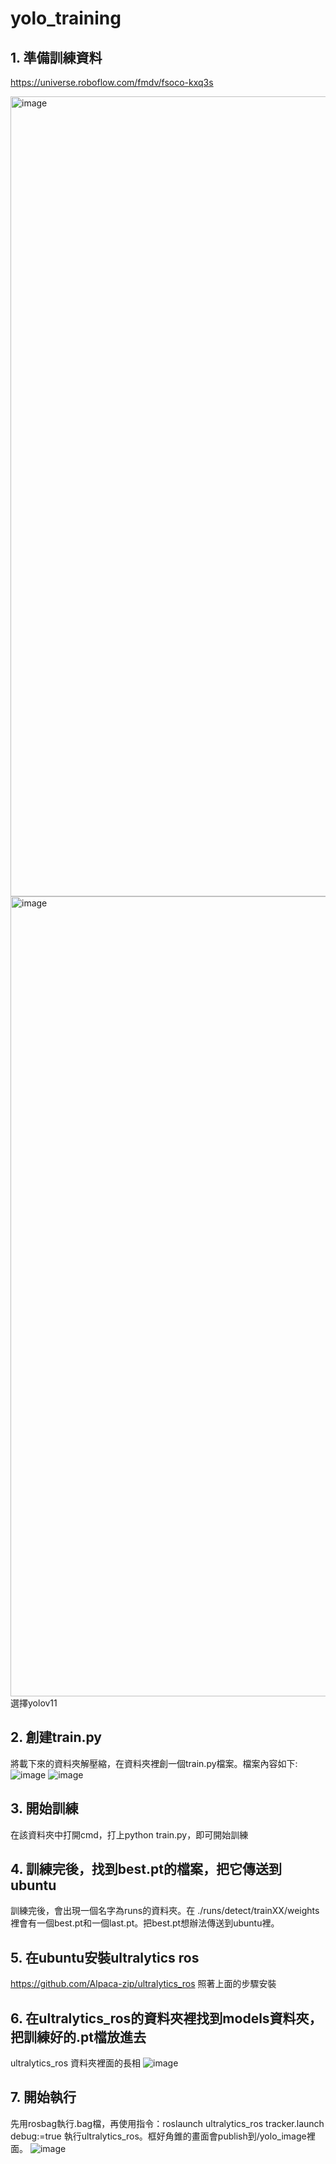 # yolo_training
## 1. 準備訓練資料
https://universe.roboflow.com/fmdv/fsoco-kxq3s

<img width="1280" alt="image" src="https://github.com/user-attachments/assets/03edcf78-54ed-424e-a2ff-5942c535d997" />

<img width="1280" alt="image" src="https://github.com/user-attachments/assets/796ad446-bbe1-44d4-960f-a45acb0a1075" />
選擇yolov11

## 2. 創建train.py
將載下來的資料夾解壓縮，在資料夾裡創一個train.py檔案。檔案內容如下:
![image](https://github.com/user-attachments/assets/6acf5cb8-2aae-494b-b57c-a03c5ac628d9)
![image](https://github.com/user-attachments/assets/8f956af4-166e-45f3-a296-bc97b4a2fbf9)


## 3. 開始訓練
在該資料夾中打開cmd，打上python train.py，即可開始訓練

## 4. 訓練完後，找到best.pt的檔案，把它傳送到ubuntu
訓練完後，會出現一個名字為runs的資料夾。在 ./runs/detect/trainXX/weights 裡會有一個best.pt和一個last.pt。把best.pt想辦法傳送到ubuntu裡。

## 5. 在ubuntu安裝ultralytics ros
https://github.com/Alpaca-zip/ultralytics_ros
照著上面的步驟安裝

## 6. 在ultralytics_ros的資料夾裡找到models資料夾，把訓練好的.pt檔放進去
ultralytics_ros 資料夾裡面的長相
![image](https://github.com/user-attachments/assets/6bc102d4-d485-4c57-b9dc-596488d85bc8)

## 7. 開始執行
先用rosbag執行.bag檔，再使用指令：roslaunch ultralytics_ros tracker.launch debug:=true 執行ultralytics_ros。框好角錐的畫面會publish到/yolo_image裡面。
![image](https://github.com/user-attachments/assets/263532b7-5c36-4f72-bfb9-b70f4634d71f)
